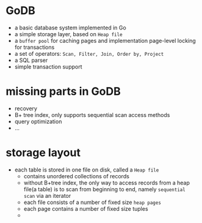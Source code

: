 # GoDB
- a basic database system implemented in Go
- a simple storage layer, based on `Heap file`
- a `buffer pool` for caching pages and implementation page-level locking for transactions
- a set of operators: `Scan, Filter, Join, Order by, Project`
- a SQL parser
- simple transaction support

# missing parts in GoDB
- recovery
- B+ tree index, only supports sequential scan access methods
- query optimization
- ...

# storage layout
- each table is stored in one file on disk, called a `Heap file`
	- contains unordered collections of records
	- without B+tree index, the only way to access records from a heap file(a table) is to scan from beginning to end, namely `sequential scan` via an iterator
	- each file consists of a number of fixed size `heap pages`
	- each page contains a number of fixed size tuples
	- 